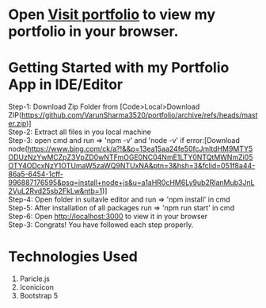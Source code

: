 # Open [Visit portfolio](https://portfoliovarun.netlify.app/) to view my portfolio in your browser.


# Getting Started with my Portfolio App in IDE/Editor
Step-1: Download Zip Folder from [Code>Local>Download ZIP(https://github.com/VarunSharma3520/portfolio/archive/refs/heads/master.zip)] <br>
Step-2: Extract all files in you local machine <br>
Step-3: open cmd and run => 'npm -v' and 'node -v' if error:[Download node(https://www.bing.com/ck/a?!&&p=13ea15aa24fe50fcJmltdHM9MTY5ODUzNzYwMCZpZ3VpZD0wNTFmOGE0NC04NmE1LTY0NTQtMWNmZi05OTY4ODcxNzY1OTUmaW5zaWQ9NTUxNA&ptn=3&hsh=3&fclid=051f8a44-86a5-6454-1cff-996887176595&psq=install+node+js&u=a1aHR0cHM6Ly9ub2RlanMub3JnL2VuL2Rvd25sb2FkLw&ntb=1)] <br>
Step-4: Open folder in suitavle editor and run => 'npm install' in cmd <br>
Step-5: After installation of all packages run => 'npm run start' in cmd <br>
Step-6:  Open [http://localhost:3000](http://localhost:3000) to view it in your browser <br>
Step-3: Congrats! You have followed each step properly. <br>

# Technologies Used
1. Paricle.js <br>
2. Iconicicon <br>
3. Bootstrap 5 <br>
